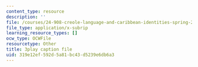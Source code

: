 ```yaml
---
content_type: resource
description: ''
file: /courses/24-908-creole-language-and-caribbean-identities-spring-2017/319e12ef592d5a81bc43d5239e6db6a3_1Ukb9KNTNkA.vtt
file_type: application/x-subrip
learning_resource_types: []
ocw_type: OCWFile
resourcetype: Other
title: 3play caption file
uid: 319e12ef-592d-5a81-bc43-d5239e6db6a3
---
```

